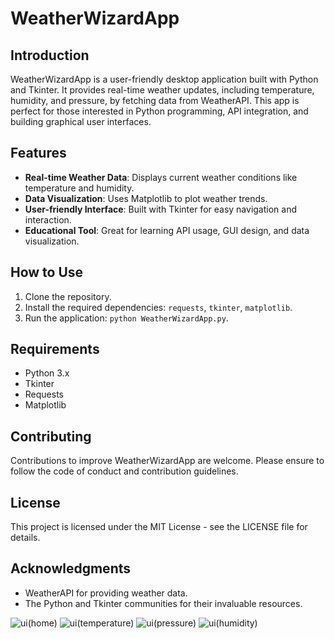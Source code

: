 # WeatherWizardApp

## Introduction
WeatherWizardApp is a user-friendly desktop application built with Python and Tkinter. It provides real-time weather updates, including temperature, humidity, and pressure, by fetching data from WeatherAPI. This app is perfect for those interested in Python programming, API integration, and building graphical user interfaces.

## Features
- **Real-time Weather Data**: Displays current weather conditions like temperature and humidity.
- **Data Visualization**: Uses Matplotlib to plot weather trends.
- **User-friendly Interface**: Built with Tkinter for easy navigation and interaction.
- **Educational Tool**: Great for learning API usage, GUI design, and data visualization.

## How to Use
1. Clone the repository.
2. Install the required dependencies: `requests`, `tkinter`, `matplotlib`.
3. Run the application: `python WeatherWizardApp.py`.

## Requirements
- Python 3.x
- Tkinter
- Requests
- Matplotlib

## Contributing
Contributions to improve WeatherWizardApp are welcome. Please ensure to follow the code of conduct and contribution guidelines.

## License
This project is licensed under the MIT License - see the LICENSE file for details.

## Acknowledgments
- WeatherAPI for providing weather data.
- The Python and Tkinter communities for their invaluable resources.


![ui(home)](https://github.com/Ovais-to/WeatherWizardApp/assets/77059967/e0822976-1aa7-408a-9f5e-9552dfdb2c82)
![ui(temperature)](https://github.com/Ovais-to/WeatherWizardApp/assets/77059967/db438735-8272-41a5-83c2-0bbc1f020647)
![ui(pressure)](https://github.com/Ovais-to/WeatherWizardApp/assets/77059967/47487937-edcd-4fbf-b4d3-8f22fd05d878)
![ui(humidity)](https://github.com/Ovais-to/WeatherWizardApp/assets/77059967/aa40ef63-ef07-493a-9b7d-985440dba18a)
